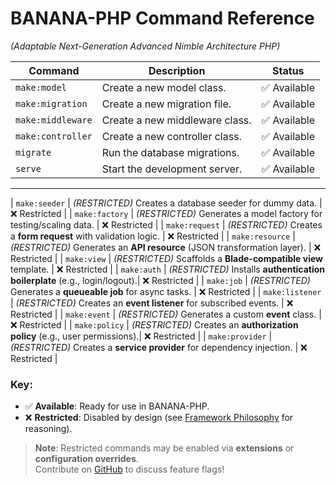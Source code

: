 # BANANA-PHP Command Reference  
*(Adaptable Next-Generation Advanced Nimble Architecture PHP)*  

| Command            | Description                                                                 | Status          |
|--------------------|-----------------------------------------------------------------------------|-----------------|
| `make:model`       | Create a new model class.                                                   | ✅ Available    |
| `make:migration`   | Create a new migration file.                                                | ✅ Available    |
| `make:middleware`  | Create a new middleware class.                                              | ✅ Available    |
| `make:controller`  | Create a new controller class.                                              | ✅ Available    |
| `migrate`          | Run the database migrations.                                                | ✅ Available    |
| `serve`            | Start the development server.                                               | ✅ Available    |
______________________________________________________________________________________________________________________




| `make:seeder`      | *(RESTRICTED)* Creates a database seeder for dummy data.                    | ❌ Restricted   |
| `make:factory`     | *(RESTRICTED)* Generates a model factory for testing/scaling data.          | ❌ Restricted   |
| `make:request`     | *(RESTRICTED)* Creates a **form request** with validation logic.            | ❌ Restricted   |
| `make:resource`    | *(RESTRICTED)* Generates an **API resource** (JSON transformation layer).   | ❌ Restricted   |
| `make:view`        | *(RESTRICTED)* Scaffolds a **Blade-compatible view** template.              | ❌ Restricted   |
| `make:auth`        | *(RESTRICTED)* Installs **authentication boilerplate** (e.g., login/logout).| ❌ Restricted   |
| `make:job`         | *(RESTRICTED)* Generates a **queueable job** for async tasks.               | ❌ Restricted   |
| `make:listener`    | *(RESTRICTED)* Creates an **event listener** for subscribed events.         | ❌ Restricted   |
| `make:event`       | *(RESTRICTED)* Generates a custom **event** class.                          | ❌ Restricted   |
| `make:policy`      | *(RESTRICTED)* Creates an **authorization policy** (e.g., user permissions).| ❌ Restricted   |
| `make:provider`    | *(RESTRICTED)* Creates a **service provider** for dependency injection.     | ❌ Restricted   |

### Key:  
- ✅ **Available**: Ready for use in BANANA-PHP.  
- ❌ **Restricted**: Disabled by design (see [Framework Philosophy](#) for reasoning).  

> **Note**: Restricted commands may be enabled via **extensions** or **configuration overrides**.  
> Contribute on [GitHub](https://github.com/meyoramu/banana-php) to discuss feature flags!